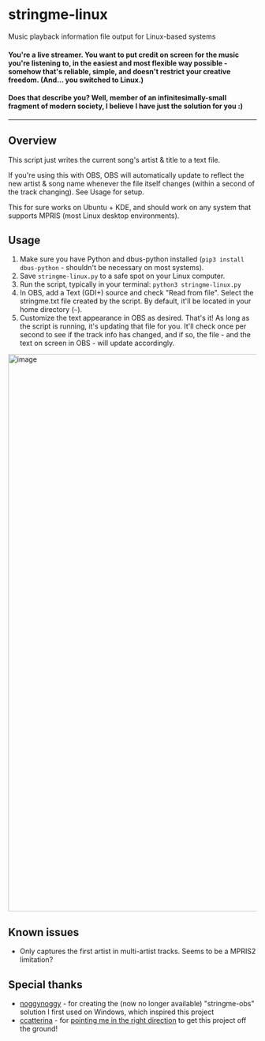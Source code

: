 # stringme-linux
Music playback information file output for Linux-based systems

#### You're a live streamer. You want to put credit on screen for the music you're listening to, in the easiest and most flexible way possible - somehow that's reliable, simple, and doesn't restrict your creative freedom. (And... you switched to Linux.)

#### Does that describe you? Well, member of an infinitesimally-small fragment of modern society, I believe I have just the solution for you :)

_________

## Overview
This script just writes the current song's artist & title to a text file.

If you're using this with OBS, OBS will automatically update to reflect the new artist & song name whenever
the file itself changes (within a second of the track changing). See Usage for setup.

This for sure works on Ubuntu + KDE, and should work on any system that supports MPRIS (most Linux desktop
environments).

## Usage
1. Make sure you have Python and dbus-python installed (`pip3 install dbus-python` - shouldn't be necessary on most systems).
2. Save `stringme-linux.py` to a safe spot on your Linux computer.
3. Run the script, typically in your terminal: `python3 stringme-linux.py`
4. In OBS, add a Text (GDI+) source and check "Read from file". Select the stringme.txt file created by the script. By default, it'll be located in your home directory (`~`).
5. Customize the text appearance in OBS as desired.
That's it! As long as the script is running, it's updating that file for you. It'll check once per second to see if the track info has changed, and if so, the file - and the text on screen in OBS - will update accordingly.

<img width="1884" height="1129" alt="image" src="https://github.com/user-attachments/assets/c73def00-0416-451b-8df1-381e90b65e38" />

## Known issues
* Only captures the first artist in multi-artist tracks. Seems to be a MPRIS2 limitation?

## Special thanks
- [noggynoggy](https://github.com/noggynoggy) - for creating the (now no longer available) "stringme-obs" solution I first used on Windows, which inspired this project
- [ccatterina](https://github.com/ccatterina) - for [pointing me in the right direction](https://github.com/ccatterina/plasmusic-toolbar/discussions/223#discussioncomment-14095165) to get this project off the ground!
